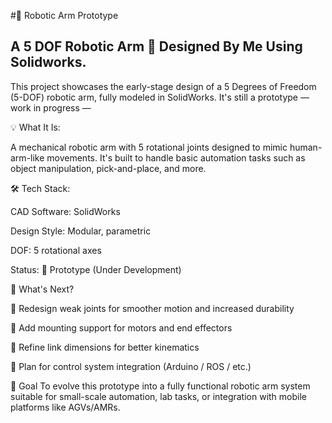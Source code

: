 #🤖 Robotic Arm Prototype
## A 5 DOF Robotic Arm 🦾 Designed By Me Using Solidworks.

This project showcases the early-stage design of a 5 Degrees of Freedom (5-DOF) robotic arm, fully modeled in SolidWorks. It's still a prototype — work in progress —

💡 What It Is:

A mechanical robotic arm with 5 rotational joints designed to mimic human-arm-like movements. 
It's built to handle basic automation tasks such as object manipulation, pick-and-place, and more.

🛠️ Tech Stack:

CAD Software: SolidWorks

Design Style: Modular, parametric

DOF: 5 rotational axes

Status: 🧪 Prototype (Under Development)

🚧 What's Next?

🔄 Redesign weak joints for smoother motion and increased durability

🧱 Add mounting support for motors and end effectors

📐 Refine link dimensions for better kinematics

🧠 Plan for control system integration (Arduino / ROS / etc.)


🌟 Goal
To evolve this prototype into a fully functional robotic arm system suitable for small-scale automation, lab tasks, or integration with mobile platforms like AGVs/AMRs.
